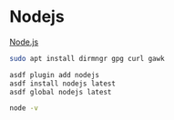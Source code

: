 # Nodejs

[Node.js](https://github.com/asdf-vm/asdf-nodejs)

```bash
sudo apt install dirmngr gpg curl gawk

asdf plugin add nodejs
asdf install nodejs latest
asdf global nodejs latest

node -v
```

